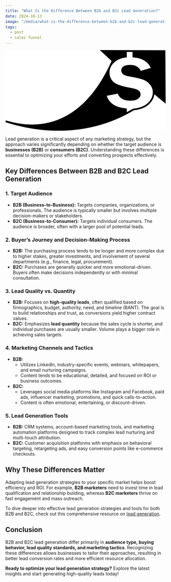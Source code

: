 ```yaml
---
title: "What Is the Difference Between B2b and B2c Lead Generation?"
date: 2024-10-13
image: "/media/what-is-the-difference-between-b2b-and-b2c-lead-generation.webp"
tags:
  - post
  - sales funnel
---
```


![What Is the Difference Between B2b and B2c Lead Generation?](/media/what-is-the-difference-between-b2b-and-b2c-lead-generation.webp)

Lead generation is a critical aspect of any marketing strategy, but the approach varies significantly depending on whether the target audience is **businesses (B2B)** or **consumers (B2C)**. Understanding these differences is essential to optimizing your efforts and converting prospects effectively.

## Key Differences Between B2B and B2C Lead Generation

### 1. **Target Audience**

- **B2B (Business-to-Business):** Targets companies, organizations, or professionals. The audience is typically smaller but involves multiple decision-makers or stakeholders.
- **B2C (Business-to-Consumer):** Targets individual consumers. The audience is broader, often with a larger pool of potential leads.

### 2. **Buyer’s Journey and Decision-Making Process**

- **B2B:** The purchasing process tends to be longer and more complex due to higher stakes, greater investments, and involvement of several departments (e.g., finance, legal, procurement).
- **B2C:** Purchases are generally quicker and more emotional-driven. Buyers often make decisions independently or with minimal consultation.

### 3. **Lead Quality vs. Quantity**

- **B2B:** Focuses on **high-quality leads**, often qualified based on firmographics, budget, authority, need, and timeline (BANT). The goal is to build relationships and trust, as conversions yield higher contract values.
- **B2C:** Emphasizes **lead quantity** because the sales cycle is shorter, and individual purchases are usually smaller. Volume plays a bigger role in achieving sales targets.

### 4. **Marketing Channels and Tactics**

- **B2B:**
  - Utilizes LinkedIn, industry-specific events, webinars, whitepapers, and email nurturing campaigns.
  - Content tends to be educational, detailed, and focused on ROI or business outcomes.
- **B2C:**
  - Leverages social media platforms like Instagram and Facebook, paid ads, influencer marketing, promotions, and quick calls-to-action.
  - Content is often emotional, entertaining, or discount-driven.

### 5. **Lead Generation Tools**

- **B2B:** CRM systems, account-based marketing tools, and marketing automation platforms designed to track complex lead nurturing and multi-touch attribution.
- **B2C:** Customer acquisition platforms with emphasis on behavioral targeting, retargeting ads, and easy conversion points like e-commerce checkouts.

## Why These Differences Matter

Adapting lead generation strategies to your specific market helps boost efficiency and ROI. For example, **B2B marketers** need to invest time in lead qualification and relationship building, whereas **B2C marketers** thrive on fast engagement and mass outreach.

To dive deeper into effective lead generation strategies and tools for both B2B and B2C, check out this comprehensive resource on [lead generation](https://leadcraftr.com/posts/lead-generation/).

## Conclusion

B2B and B2C lead generation differ primarily in **audience type, buying behavior, lead quality standards, and marketing tactics**. Recognizing these differences allows businesses to tailor their approaches, resulting in better lead conversion rates and more efficient resource allocation. 

**Ready to optimize your lead generation strategy?** Explore the latest insights and start generating high-quality leads today!
